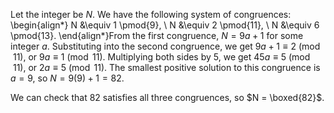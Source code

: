  Let the integer be $N$. We have the following system of congruences:
\begin{align*}
N &\equiv 1 \pmod{9}, \\
N &\equiv 2 \pmod{11}, \\
N &\equiv 6 \pmod{13}.
\end{align*}From the first congruence, $N = 9a + 1$ for some integer $a$. Substituting into the second congruence, we get $9a + 1 \equiv 2 \pmod{11}$, or $9a \equiv 1 \pmod{11}$. Multiplying both sides by 5, we get $45a \equiv 5 \pmod{11}$, or $2a \equiv 5 \pmod{11}$. The smallest positive solution to this congruence is $a = 9$, so $N = 9(9) + 1 = 82$.

We can check that $82$ satisfies all three congruences, so $N = \boxed{82}$.